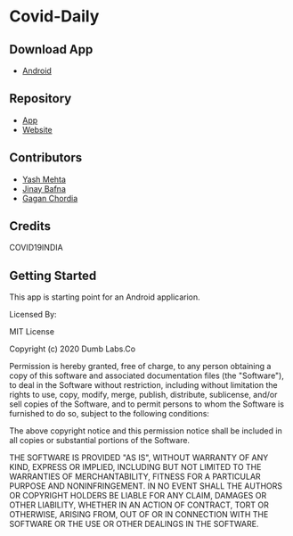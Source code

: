 # Covid-Daily

## Download App
- [Android](https://dumblabs-co.github.io/coviddaily/)

## Repository
- [App](https://github.com/DumbLabs-Co/Covid-Daily)
- [Website](https://github.com/DumbLabs-Co/coviddaily)

## Contributors
- [Yash Mehta](https://github.com/yashmehta17)
- [Jinay Bafna](https://github.com/JBafna)
- [Gagan Chordia](https://github.com/gagan-gv)

## Credits
COVID19INDIA

## Getting Started
This app is starting point for an Android applicarion.


Licensed By:

MIT License

Copyright (c) 2020 Dumb Labs.Co

Permission is hereby granted, free of charge, to any person obtaining a copy
of this software and associated documentation files (the "Software"), to deal
in the Software without restriction, including without limitation the rights
to use, copy, modify, merge, publish, distribute, sublicense, and/or sell
copies of the Software, and to permit persons to whom the Software is
furnished to do so, subject to the following conditions:

The above copyright notice and this permission notice shall be included in all
copies or substantial portions of the Software.

THE SOFTWARE IS PROVIDED "AS IS", WITHOUT WARRANTY OF ANY KIND, EXPRESS OR
IMPLIED, INCLUDING BUT NOT LIMITED TO THE WARRANTIES OF MERCHANTABILITY,
FITNESS FOR A PARTICULAR PURPOSE AND NONINFRINGEMENT. IN NO EVENT SHALL THE
AUTHORS OR COPYRIGHT HOLDERS BE LIABLE FOR ANY CLAIM, DAMAGES OR OTHER
LIABILITY, WHETHER IN AN ACTION OF CONTRACT, TORT OR OTHERWISE, ARISING FROM,
OUT OF OR IN CONNECTION WITH THE SOFTWARE OR THE USE OR OTHER DEALINGS IN THE
SOFTWARE.
